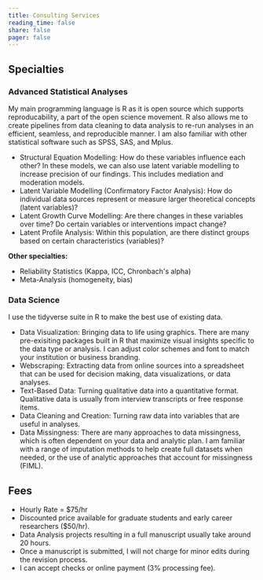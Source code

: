 ```yaml
---
title: Consulting Services
reading_time: false
share: false
pager: false
---
```


## Specialties

### Advanced Statistical Analyses

My main programming language is R as it is open source which supports reproducability, a part of the open science movement. R also allows me to create pipelines from data cleaning to data analysis to re-run analyses in an efficient, seamless, and reproducible manner. I am also familiar with other statistical software such as SPSS, SAS, and Mplus.

- Structural Equation Modelling: How do these variables influence each other? In these models, we can also use latent variable modelling to increase precision of our findings. This includes mediation and moderation models.  
- Latent Variable Modelling (Confirmatory Factor Analysis): How do individual data sources represent or measure larger theoretical concepts (latent variables)?
- Latent Growth Curve Modelling: Are there changes in these variables over time? Do certain variables or interventions impact change?
- Latent Profile Analysis: Within this population, are there distinct groups based on certain characteristics (variables)?

**Other specialties:**
- Reliability Statistics (Kappa, ICC, Chronbach's alpha)
- Meta-Analysis (homogeneity, bias)

### Data Science

I use the tidyverse suite in R to make the best use of existing data.

- Data Visualization: Bringing data to life using graphics. There are many pre-exisiting packages built in R that maximize visual insights specific to the data type or analysis. I can adjust color schemes and font to match your institution or business branding.
- Webscraping: Extracting data from online sources into a spreadsheet that can be used for decision making, data visualizations, or data analyses.
- Text-Based Data: Turning qualitative data into a quantitative format. Qualitative data is usually from interview transcripts or free response items.
- Data Cleaning and Creation: Turning raw data into variables that are useful in analyses.
- Data Missingness: There are many approaches to data missingness, which is often dependent on your data and analytic plan. I am familiar with a range of imputation methods to help create full datasets when needed, or the use of analytic approaches that account for missingness (FIML).

## Fees

- Hourly Rate = $75/hr
- Discounted price available for graduate students and early career researchers ($50/hr).
- Data Analysis projects resulting in a full manuscript usually take around 20 hours. 
- Once a manuscript is submitted, I will not charge for minor edits during the revision process.
- I can accept checks or online payment (3% processing fee).